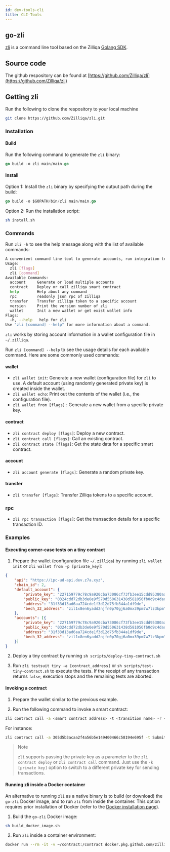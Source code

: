 ```yaml
---
id: dev-tools-cli
title: CLI-Tools
---
```


## go-zli

[zli](https://github.com/Zilliqa/zli) is a command line tool based on the Zilliqa [Golang SDK](https://github.com/Zilliqa/gozilliqa-sdk).

## Source code

The github respository can be found at [https://github.com/Zilliqa/zli](https://github.com/Zilliqa/zli)

## Getting zli
Run the following to clone the respository to your local machine
```bash
git clone https://github.com/Zilliqa/zli.git
```

### Installation

#### Build

Run the following command to generate the `zli` binary:

```go
go build -o zli main/main.go
```

#### Install

Option 1: Install the `zli` binary by specifying the output path during the build:

```go
go build -o $GOPATH/bin/zli main/main.go
```

Option 2: Run the installation script:

```bash
sh install.sh
```

### Commands

Run `zli -h` to see the help message along with the list of available commands:

```bash
A convenient command line tool to generate accounts, run integration testings or run http server .etc
Usage:
  zli [flags]
  zli [command]
Available Commands:
  account     Generate or load multiple accounts
  contract    Deploy or call zilliqa smart contract
  help        Help about any command
  rpc         readonly json rpc of zilliqa
  transfer    Transfer zilliqa token to a specific account
  version     Print the version number of zli
  wallet      Init a new wallet or get exist wallet info
Flags:
  -h, --help   help for zli
Use "zli [command] --help" for more information about a command.
```

`zli` works by storing account information in a wallet configuration file in `~/.zilliqa`.

Run `zli [command] --help` to see the usage details for each available command. Here are some commonly used commands:

#### wallet

* `zli wallet init`: Generate a new wallet (configuration file) for `zli` to use. A default account (using randomly generated private key) is created inside the wallet.
* `zli wallet echo`: Print out the contents of the wallet (i.e., the configuration file).
* `zli wallet from [flags]` : Generate a new wallet from a specific private key.

#### contract

* `zli contract deploy [flags]`: Deploy a new contract.
* `zli contract call [flags]`: Call an existing contract.
* `zli contract state [flags]`: Get the state data for a specific smart contract.

#### account

* `zli account generate [flags]`: Generate a random private key.

#### transfer

* `zli transfer [flags]`: Transfer Zilliqa tokens to a specific account.

### rpc

* `zli rpc transaction [flags]`: Get the transaction details for a specific transaction ID.

### Examples

#### Executing corner-case tests on a tiny contract

1. Prepare the wallet (configuration file `~/.zilliqa`) by running `zli wallet init` or `zli wallet from -p [private_key]`:

```json
{
	"api": "https://ipc-ud-api.dev.z7a.xyz",
	"chain_id": 2,
	"default_account": {
		"private_key": "227159779c78c9a920cba73086cf73fb3ee15cdd95380aa3b93757669e345300",
		"public_key": "0324cdd72db3de0e9f570d550631438d581056fb0d9c4daddbad2928eaf49f54ee",
		"address": "31f33d13ad6aa724cde1f3d12d75fb344a1df9de",
		"bech_32_address": "zil1x8en6yadd2njfn0p70gj6a0mx39pm7w7lz3kpm"
	},
	"accounts": [{
		"private_key": "227159779c78c9a920cba73086cf73fb3ee15cdd95380aa3b93757669e345300",
		"public_key": "0324cdd72db3de0e9f570d550631438d581056fb0d9c4daddbad2928eaf49f54ee",
		"address": "31f33d13ad6aa724cde1f3d12d75fb344a1df9de",
		"bech_32_address": "zil1x8en6yadd2njfn0p70gj6a0mx39pm7w7lz3kpm"
	}]
}
```

2. Deploy a tiny contract by running `sh scripts/deploy-tiny-contract.sh`

3. Run `zli testsuit tiny -a [contract_address]` or `sh scripts/test-tiny-contract.sh` to execute the tests. If the receipt of any transaction returns `false`, execution stops and the remaining tests are aborted.

#### Invoking a contract

1. Prepare the wallet similar to the previous example.

2. Run the following command to invoke a smart contract:

```bash
zli contract call -a <smart contract address> -t <transition name> -r <parameter>
```

For instance:

```bash
zli contract call -a 305d5b3acaa2f4a56b5e149400466c58194e695f -t SubmitTransaction -r "[{\"vname\":\"recipient\",\"type\":\"ByStr20\",\"value\":\"0x381f4008505e940ad7681ec3468a719060caf796\"},{\"vname\":\"amount\",\"type\":\"Uint128\",\"value\":\"10\"},{\"vname\":\"tag\",\"type\":\"String\",\"value\":\"a\"}]"
```

> Note
>
> `zli` supports passing the private key as a parameter to the `zli contract deploy` or `zli contract call` command. Just use the `-k [private key]` option to switch to a different private key for sending transactions.
#### Running zli inside a Docker container

An alternative to running `zli` as a native binary is to build (or download) the `go-zli` Docker image, and to run `zli` from inside the container. This option requires prior installation of Docker (refer to the [Docker installation page](https://docs.docker.com/install/)).

1. Build the `go-zli` Docker image:

```bash
sh build_docker_image.sh
```

2. Run `zli` inside a container environment:

```bash
docker run --rm -it -v ~/contract:/contract docker.pkg.github.com/zilliqa/zli/zli bash
```
